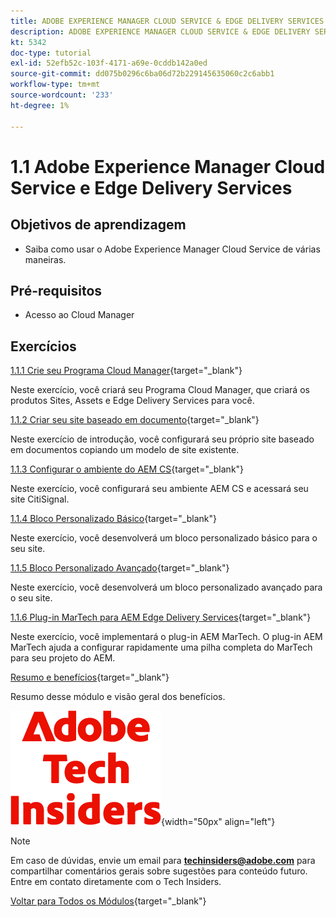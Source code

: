```yaml
---
title: ADOBE EXPERIENCE MANAGER CLOUD SERVICE & EDGE DELIVERY SERVICES
description: ADOBE EXPERIENCE MANAGER CLOUD SERVICE & EDGE DELIVERY SERVICES
kt: 5342
doc-type: tutorial
exl-id: 52efb52c-103f-4171-a69e-0cddb142a0ed
source-git-commit: dd075b0296c6ba06d72b229145635060c2c6abb1
workflow-type: tm+mt
source-wordcount: '233'
ht-degree: 1%

---
```


# 1.1 Adobe Experience Manager Cloud Service e Edge Delivery Services

## Objetivos de aprendizagem

- Saiba como usar o Adobe Experience Manager Cloud Service de várias maneiras.

## Pré-requisitos

- Acesso ao Cloud Manager

## Exercícios

[1.1.1 Crie seu Programa Cloud Manager](./ex1.md){target="_blank"}

Neste exercício, você criará seu Programa Cloud Manager, que criará os produtos Sites, Assets e Edge Delivery Services para você.

[1.1.2 Criar seu site baseado em documento](./ex2.md){target="_blank"}

Neste exercício de introdução, você configurará seu próprio site baseado em documentos copiando um modelo de site existente.

[1.1.3 Configurar o ambiente do AEM CS](./ex3.md){target="_blank"}

Neste exercício, você configurará seu ambiente AEM CS e acessará seu site CitiSignal.

[1.1.4 Bloco Personalizado Básico](./ex4.md){target="_blank"}

Neste exercício, você desenvolverá um bloco personalizado básico para o seu site.

[1.1.5 Bloco Personalizado Avançado](./ex5.md){target="_blank"}

Neste exercício, você desenvolverá um bloco personalizado avançado para o seu site.

[1.1.6 Plug-in MarTech para AEM Edge Delivery Services](./ex6.md){target="_blank"}

Neste exercício, você implementará o plug-in AEM MarTech. O plug-in AEM MarTech ajuda a configurar rapidamente uma pilha completa do MarTech para seu projeto do AEM.

[Resumo e benefícios](./summary.md){target="_blank"}

Resumo desse módulo e visão geral dos benefícios.

![Informantes técnicos](./../../../assets/images/techinsiders.png){width="50px" align="left"}

>[!NOTE]
>
>Em caso de dúvidas, envie um email para **techinsiders@adobe.com** para compartilhar comentários gerais sobre sugestões para conteúdo futuro. Entre em contato diretamente com o Tech Insiders.

[Voltar para Todos os Módulos](../../../overview.md){target="_blank"}
